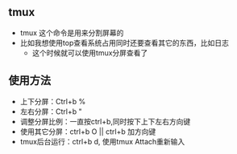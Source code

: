 ## tmux
* tmux 这个命令是用来分割屏幕的
* 比如我想使用top查看系统占用同时还要查看其它的东西，比如日志
  * 这个时候就可以使用tmux分屏查看了

## 使用方法
* 上下分屏：Ctrl+b %
* 左右分屏：Ctrl+b "
* 调整分屏比例：一直按ctrl+b,同时按下上下左右方向键
* 使用其它分屏：ctrl+b O || ctrl+b 加方向键
* tmux后台运行：ctrl+b d, 使用tmux Attach重新输入
